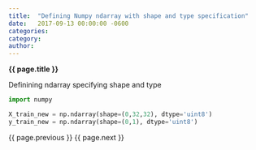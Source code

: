 ```yaml
---
title:  "Defining Numpy ndarray with shape and type specification"
date:   2017-09-13 00:00:00 -0600
categories: 
category: 
author:  
---
```


**{{ page.title }}**


Definining ndarray specifying shape and type

```python
import numpy

X_train_new = np.ndarray(shape=(0,32,32), dtype='uint8')
y_train_new = np.ndarray(shape=(0,1), dtype='uint8')
```

{{ page.previous }}
{{ page.next }}
